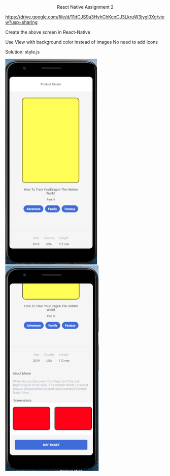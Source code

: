 <div align="center"> React Native Assignment 2</div>

https://drive.google.com/file/d/11dCJS9a3HyhChKcpCJ3LkruW3jygl0Xg/view?usp=sharing

Create the above screen in React-Native

Use View with background color instead of images
No need to add icons

Solution: style.js

![styling1](./Screenshots/styling1.png)
![styling2](./Screenshots/styling2.png)